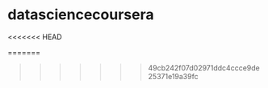 datasciencecoursera
===================
<<<<<<< HEAD

=======
>>>>>>> 49cb242f07d02971ddc4ccce9de25371e19a39fc
